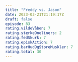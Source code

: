 ```yaml
---
title: "Freddy vs. Jason"
date: 2023-03-21T21:19:17Z
draft: false
episode: 83
rating.vildeVåben: 7
rating.stærkeOneliners: 2
rating.fedSkurk: 7
rating.episkAction: 7
rating.barHudOgStoreMuskler: 7
rating.total: 30
---
```


